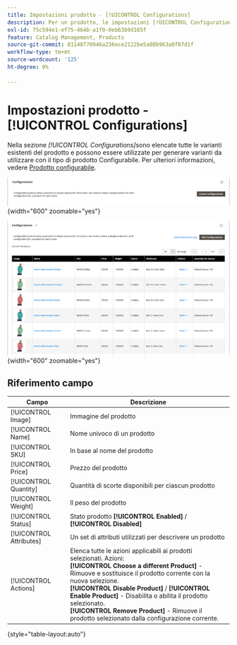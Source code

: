 ```yaml
---
title: Impostazioni prodotto - [!UICONTROL Configurations]
description: Per un prodotto, le impostazioni [!UICONTROL Configurations] definiscono le varianti da utilizzare con il tipo di prodotto Configurabile.
exl-id: 75c594e1-ef75-464b-a1f0-0eb63b9d165f
feature: Catalog Management, Products
source-git-commit: 01148770946a236ece2122be5a88b963a0f07d1f
workflow-type: tm+mt
source-wordcount: '125'
ht-degree: 0%

---
```


# Impostazioni prodotto - [!UICONTROL Configurations]

Nella sezione _[!UICONTROL Configurations]_&#x200B;sono elencate tutte le varianti esistenti del prodotto e possono essere utilizzate per generare varianti da utilizzare con il tipo di prodotto Configurabile. Per ulteriori informazioni, vedere [Prodotto configurabile](product-create-configurable.md).

![Sezione configurazioni](./assets/product-configurable-create-configurations.png){width="600" zoomable="yes"}

![Configurazioni prodotto](./assets/product-configurations-hoodie.png){width="600" zoomable="yes"}

## Riferimento campo

| Campo | Descrizione |
|--- |--- |
| [!UICONTROL Image] | Immagine del prodotto |
| [!UICONTROL Name] | Nome univoco di un prodotto |
| [!UICONTROL SKU] | In base al nome del prodotto |
| [!UICONTROL Price] | Prezzo del prodotto |
| [!UICONTROL Quantity] | Quantità di scorte disponibili per ciascun prodotto |
| [!UICONTROL Weight] | Il peso del prodotto |
| [!UICONTROL Status] | Stato prodotto **[!UICONTROL Enabled]** / **[!UICONTROL Disabled]** |
| [!UICONTROL Attributes] | Un set di attributi utilizzati per descrivere un prodotto |
| [!UICONTROL Actions] | Elenca tutte le azioni applicabili ai prodotti selezionati. Azioni:<br /> **[!UICONTROL Choose a different Product]** - Rimuove e sostituisce il prodotto corrente con la nuova selezione.<br /> **[!UICONTROL Disable Product]** / **[!UICONTROL Enable Product]** - Disabilita o abilita il prodotto selezionato.<br /> **[!UICONTROL Remove Product]** - Rimuove il prodotto selezionato dalla configurazione corrente. |

{style="table-layout:auto"}
